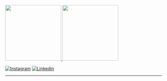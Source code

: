 <div>
<a href="https://github.com/KG-S">
<img loading="lazy" height="180em" src="https://github-readme-stats.vercel.app/api/top-langs/?username=KG-S&layout=compact&langs_count=7&theme=highcontrast"/>
<img loading="lazy" height="180em" src="https://github-readme-stats.vercel.app/api?username=KG-S&show_icons=true&theme=highcontrast&include_all_commits=true&count_private=true"/>

[![Instagram](https://img.shields.io/badge/Instagram-E4405F?style=for-the-badge&logo=instagram&logoColor=white)](https://www.instagram.com/kaua_silva106/)
[![Linkedin](https://img.shields.io/badge/LinkedIn-0077B5?style=for-the-badge&logo=linkedin&logoColor=white)](https://www.linkedin.com/in/kauã-go-silva)

---
</div>


<!--
**KG-S/KG-S** is a ✨ _special_ ✨ repository because its `README.md` (this file) appears on your GitHub profile.

Here are some ideas to get you started:

- 🔭 I’m currently working on ...
- 🌱 I’m currently learning ...
- 👯 I’m looking to collaborate on ...
- 🤔 I’m looking for help with ...
- 💬 Ask me about ...
- 📫 How to reach me: ...
- 😄 Pronouns: ...
- ⚡ Fun fact: ...
-->
